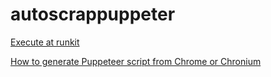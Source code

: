 # autoscrappuppeter

[Execute at runkit](https://runkit.com/byteshiva/60ce003dae2a34001bf41228)


[How to generate Puppeteer script from Chrome or Chronium](https://developer.chrome.com/blog/new-in-devtools-89/#record)
